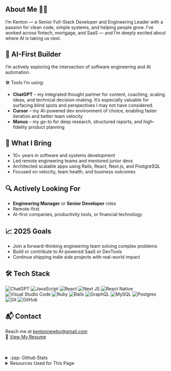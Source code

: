 ## About Me 👋🏽

I’m Kenton — a Senior Full-Stack Developer and Engineering Leader with a passion for clean code, simple systems, and helping people grow. I’ve worked across fintech, mortgage, and SaaS — and I’m deeply excited about where AI is taking us next.

## 🤖 AI-First Builder
I’m actively exploring the intersection of software engineering and AI automation.

🛠 Tools I’m using:
- **ChatGPT** – my integrated thought partner for content, coaching, scaling ideas, and technical decision-making. It’s especially valuable for surfacing blind spots and perspectives I may not have considered.
- **Cursor** – my AI-powered dev environment of choice, enabling faster iteration and better team velocity 
- **Manus** – my go-to for deep research, structured reports, and high-fidelity product planning

## 🧠 What I Bring
- 10+ years in software and systems development
- Led remote engineering teams and mentored junior devs
- Architected scalable apps using Rails, React, Next.js, and PostgreSQL
- Focused on velocity, team health, and business outcomes

## 🔍 Actively Looking For
- **Engineering Manager** or **Senior Developer** roles  
- Remote-first 
- AI-first companies, productivity tools, or financial technology

## 📈 2025 Goals
- Join a forward-thinking engineering team solving complex problems
- Build or contribute to AI-powered SaaS or DevTools
- Continue shipping indie side projects with real-world impact

## 🛠️ Tech Stack
![ChatGPT](https://img.shields.io/badge/chatGPT-74aa9c?style=for-the-badge&logo=openai&logoColor=white)
![JavaScript](https://img.shields.io/badge/javascript-%23323330.svg?style=for-the-badge&logo=javascript&logoColor=%23F7DF1E)
![React](https://img.shields.io/badge/react-%2320232a.svg?style=for-the-badge&logo=react&logoColor=%2361DAFB)
![Next JS](https://img.shields.io/badge/Next-black?style=for-the-badge&logo=next.js&logoColor=white)
![React Native](https://img.shields.io/badge/react_native-%2320232a.svg?style=for-the-badge&logo=react&logoColor=%2361DAFB)
![Visual Studio Code](https://img.shields.io/badge/Visual%20Studio%20Code-0078d7.svg?style=for-the-badge&logo=visual-studio-code&logoColor=white)
![Ruby](https://img.shields.io/badge/ruby-%23CC342D.svg?style=for-the-badge&logo=ruby&logoColor=white)
![Rails](https://img.shields.io/badge/rails-%23CC0000.svg?style=for-the-badge&logo=ruby-on-rails&logoColor=white)
![GraphQL](https://img.shields.io/badge/-GraphQL-E10098?style=for-the-badge&logo=graphql&logoColor=white)
![MySQL](https://img.shields.io/badge/mysql-4479A1.svg?style=for-the-badge&logo=mysql&logoColor=white)
![Postgres](https://img.shields.io/badge/postgres-%23316192.svg?style=for-the-badge&logo=postgresql&logoColor=white)
![Git](https://img.shields.io/badge/git-%23F05033.svg?style=for-the-badge&logo=git&logoColor=white)
![GitHub](https://img.shields.io/badge/github-%23121011.svg?style=for-the-badge&logo=github&logoColor=white)

## 📬 Contact
Reach me at kentonnewby@gmail.com  
📄 [View My Resume](https://www.dropbox.com/scl/fi/bars95ipn5ov5u90o3ibi/Kenton-Newby-Resume.pdf?rlkey=84p5sk4ecg30zd14q4zx54y8x&dl=0)



<br />
<br />

<details>
  <summary>:zap: Github Stats</summary>

  <img align="left" alt="Kenton's Github Stats" src="https://github-readme-stats-cyan-three.vercel.app/api?username=kenton&show_icons=true&hide_border=true" />

[![Top Langs](https://github-readme-stats-cyan-three.vercel.app/api/top-langs/?username=kenton)](https://github.com/kenton/github-readme-stats)

</details>

<details>
  <summary>Resources Used for This Page</summary>
  <br />
  
  * [Markdown Badges](https://github.com/Ileriayo/markdown-badges)
</details>
